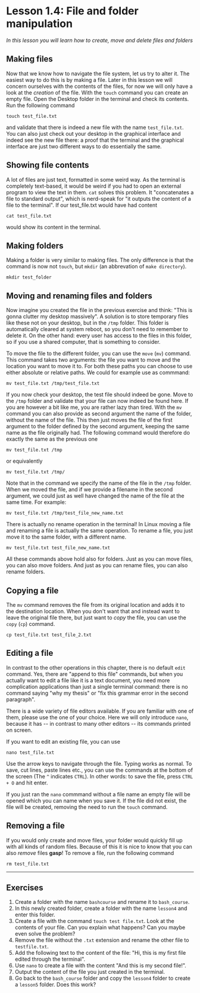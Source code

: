 # Lesson 1.4: File and folder manipulation
*In this lesson you will learn how to create, move and delete files and folders*

## Making files
Now that we know how to navigate the file system, let us try to alter it. The easiest way to do this is by making a file. Later in this lesson we will concern ourselves with the contents of the files, for now we will only have a look at the *creation* of the file. With the `touch` command you can create an empty file. Open the Desktop folder in the terminal and check its contents. Run the following command

```
touch test_file.txt
```

and validate that there is indeed a new file with the name `test_file.txt`. You can also just check out your desktop in the graphical interface and indeed see the new file there: a proof that the terminal and the graphical interface are just two different ways to do essentially the same.

## Showing file contents
A lot of files are just text, formatted in some weird way. As the terminal is completely text-based, it would be weird if you had to open an external program to view the text in them. `cat` solves this problem. It "concatenates a file to standard output", which is nerd-speak for "it outputs the content of a file to the terminal". If our test_file.txt would have had content

```
cat test_file.txt
```

would show its content in the terminal.

## Making folders
Making a folder is very similar to making files. The only difference is that the command is now not `touch`, but `mkdir` (an abbrevation of `make directory`).

```
mkdir test_folder
```

## Moving and renaming files and folders
Now imagine you created the file in the previous exercise and think: "This is gonna clutter my desktop massively". A solution is to store temporary files like these not on your desktop, but in the `/tmp` folder. This folder is automatically cleared at system reboot, so you don't need to remember to delete it. On the other hand: every user has access to the files in this folder, so if you use a shared computer, that is something to consider.

To move the file to the different folder, you can use the `move` (`mv`) command. This command takes two arguments: the file you want to move and the location you want to move it to. For both these paths you can choose to use either absolute or relative paths. We could for example use as commmand:

```
mv test_file.txt /tmp/test_file.txt
```

If you now check your desktop, the test file should indeed be gone. Move to the `/tmp` folder and validate that your file can now indeed be found here. If you are however a bit like me, you are rather lazy than tired. With the `mv` command you can also provide as second argument the name of the folder, without the name of the file. This then just moves the file of the first argument to the folder defined by the second argument, keeping the same name as the file originally had. The following command would therefore do exactly the same as the previous one

```
mv test_file.txt /tmp
```

or equivalently

```
mv test_file.txt /tmp/
```

Note that in the command we specify the name of the file in the `/tmp` folder. When we moved the file, and if we provide a filename in the second argument, we could just as well have changed the name of the file at the same time. For example:

```
mv test_file.txt /tmp/test_file_new_name.txt
```

There is actually no rename operation in the terminal! In Linux moving a file and renaming a file is actually the same operation. To rename a file, you just move it to the same folder, with a different name.

```
mv test_file.txt test_file_new_name.txt
```

All these commands above hold also for folders. Just as you can move files, you can also move folders. And just as you can rename files, you can also rename folders.

## Copying a file
The `mv` command removes the file from its original location and adds it to the destination location. When you don't want that and instead want to leave the original file there, but just want to *copy* the file, you can use the `copy` (`cp`) command.

```
cp test_file.txt test_file_2.txt
```

## Editing a file
In contrast to the other operations in this chapter, there is no default `edit` command. Yes, there are "append to this file" commands, but when you actually want to edit a file like it is a text document, you need more complication applications than just a single terminal command: there is no command saying "why my thesis" or "fix this grammar error in the second paragraph".

There is a wide variety of file editors available. If you are familiar with one of them, please use the one of your choice. Here we will only introduce `nano`, because it has -- in contrast to many other editors -- its commands printed on screen.

If you want to edit an existing file, you can use

```
nano test_file.txt
```

Use the arrow keys to navigate through the file. Typing works as normal. To save, cut lines, paste lines etc., you can use the commands at the bottom of the screen (The `^` indicates `CTRL`). In other words: to save the file, press `CTRL + O` and hit enter.

If you just ran the `nano` commmand without a file name an empty file will be opened which you can name when you save it. If the file did not exist, the file will be created, removing the need to run the `touch` command.

## Removing a file
If you would only create and move files, your folder would quickly fill up with all kinds of random files. Because of this it is nice to know that you can also *remove* files **gasp**! To remove a file, run the following command

```
rm test_file.txt
```

---
## Exercises
1. Create a folder with the name `bashcourse` and rename it to `bash_course`.
2. In this newly created folder, create a folder with the name `lesson4` and enter this folder.
3. Create a file with the command `touch test file.txt`. Look at the contents of your file. Can you explain what happens? Can you maybe even solve the problem?
4. Remove the file without the `.txt` extension and rename the other file to `testfile.txt`.
5. Add the following text to the content of the file: "Hi, this is my first file edited through the terminal".
6. Use `nano` to create a file with the content "And this is my second file!".
7. Output the content of the file you just created in the terminal.
8. Go back to the `bash_course` folder and copy the `lesson4` folder to create a `lesson5` folder. Does this work?
